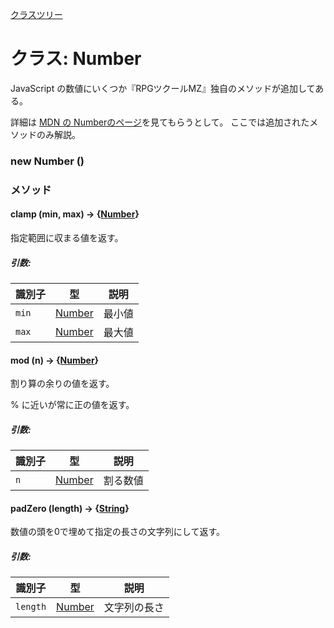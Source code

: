 [クラスツリー](index.md)

# クラス: Number

JavaScript の数値にいくつか『RPGツクールMZ』独自のメソッドが追加してある。

詳細は [MDN の Numberのページ](https://developer.mozilla.org/ja/docs/Web/JavaScript/Reference/Global_Objects/Number)を見てもらうとして。
ここでは追加されたメソッドのみ解説。

### new Number ()

### メソッド

#### clamp (min, max) → {[Number](Number.md)}
指定範囲に収まる値を返す。

##### 引数:

| 識別子 | 型 | 説明 |
| --- | --- | --- |
| `min` | [Number](Number.md) | 最小値 |
| `max` | [Number](Number.md) | 最大値 |


#### mod (n) → {[Number](Number.md)}
割り算の余りの値を返す。

% に近いが常に正の値を返す。

##### 引数:

| 識別子 | 型 | 説明 |
| --- | --- | --- |
| `n` | [Number](Number.md) | 割る数値 |


#### padZero (length) → {[String](String.md)}
数値の頭を0で埋めて指定の長さの文字列にして返す。

##### 引数:

| 識別子 | 型 | 説明 |
| --- | --- | --- |
| `length` | [Number](Number.md) | 文字列の長さ |

